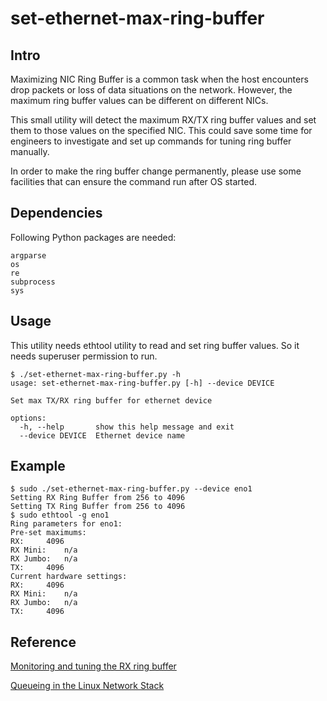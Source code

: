 # set-ethernet-max-ring-buffer

## Intro

Maximizing NIC Ring Buffer is a common task when the host encounters drop packets or loss of data situations on the network. However, the maximum ring buffer values can be different on different NICs.

This small utility will detect the maximum RX/TX ring buffer values and set them to those values on the specified NIC. This could save some time for engineers to investigate and set up commands for tuning ring buffer manually.

In order to make the ring buffer change permanently, please use some facilities that can ensure the command run after OS started.

## Dependencies

Following Python packages are needed:

```
argparse
os
re
subprocess
sys
```

## Usage

This utility needs ethtool utility to read and set ring buffer values. So it needs superuser permission to run.

```
$ ./set-ethernet-max-ring-buffer.py -h
usage: set-ethernet-max-ring-buffer.py [-h] --device DEVICE

Set max TX/RX ring buffer for ethernet device

options:
  -h, --help       show this help message and exit
  --device DEVICE  Ethernet device name
```

## Example

```
$ sudo ./set-ethernet-max-ring-buffer.py --device eno1
Setting RX Ring Buffer from 256 to 4096
Setting TX Ring Buffer from 256 to 4096
$ sudo ethtool -g eno1
Ring parameters for eno1:
Pre-set maximums:
RX:		4096
RX Mini:	n/a
RX Jumbo:	n/a
TX:		4096
Current hardware settings:
RX:		4096
RX Mini:	n/a
RX Jumbo:	n/a
TX:		4096
```

## Reference

[Monitoring and tuning the RX ring buffer](https://access.redhat.com/documentation/en-us/red_hat_enterprise_linux/8/html/configuring_and_managing_networking/monitoring-and-tuning-the-rx-ring-buffer_configuring-and-managing-networking)

[Queueing in the Linux Network Stack](https://www.linuxjournal.com/content/queueing-linux-network-stack)
